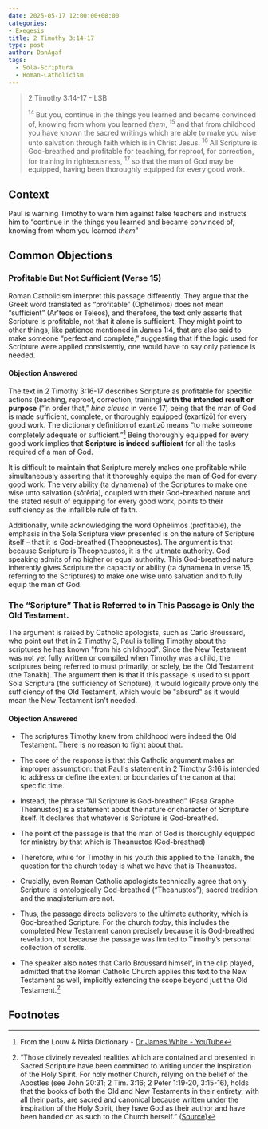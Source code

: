 ```yaml
---
date: 2025-05-17 12:00:00+08:00
categories:
- Exegesis
title: 2 Timothy 3:14-17
type: post
author: DanAgaf
tags:
  - Sola-Scriptura
  - Roman-Catholicism
---
```


> 2 Timothy 3:14-17 - LSB
>
> <sup> 14 </sup>But you, continue in the things you learned and became convinced of, knowing from whom you learned <i>them</i>,
> <sup> 15 </sup>and that from childhood you have known the sacred writings which are able to make you wise unto salvation through faith which is in Christ Jesus.
> <sup> 16 </sup>All Scripture is God-breathed and profitable for teaching, for reproof, for correction, for training in righteousness,
> <sup> 17 </sup>so that the man of God may be equipped, having been thoroughly equipped for every good work.

## Context

Paul is warning Timothy to warn him against false teachers and instructs him to “continue in the things you learned and became convinced of, knowing from whom you learned _them_”

## Common Objections

### Profitable But Not Sufficient (Verse 15)

Roman Catholicism interpret this passage differently. They argue that the Greek word translated as “profitable” (Ophelimos) does not mean “sufficient” (Ar’teos or Teleos), and therefore, the text only asserts that Scripture is profitable, not that it alone is sufficient. They might point to other things, like patience mentioned in James 1:4, that are also said to make someone “perfect and complete,” suggesting that if the logic used for Scripture were applied consistently, one would have to say only patience is needed.

#### Objection Answered

The text in 2 Timothy 3:16-17 describes Scripture as profitable for specific actions (teaching, reproof, correction, training) **with the intended result or purpose** (“in order that,” *hina clause* in verse 17) being that the man of God is made sufficient, complete, or thoroughly equipped (exartizō) for every good work. The dictionary definition of exartizō means “to make someone completely adequate or sufficient.”[^1] Being thoroughly equipped for every good work implies that **Scripture is indeed sufficient** for all the tasks required of a man of God.

It is difficult to maintain that Scripture merely makes one profitable while simultaneously asserting that it thoroughly equips the man of God for every good work. The very ability (ta dynamena) of the Scriptures to make one wise unto salvation (sōtēria), coupled with their God-breathed nature and the stated result of equipping for every good work, points to their sufficiency as the infallible rule of faith.

Additionally, while acknowledging the word Ophelimos (profitable), the emphasis in the Sola Scriptura view presented is on the nature of Scripture itself – that it is God-breathed (Theopneustos). The argument is that because Scripture is Theopneustos, it is the ultimate authority. God speaking admits of no higher or equal authority. This God-breathed nature inherently gives Scripture the capacity or ability (ta dynamena in verse 15, referring to the Scriptures) to make one wise unto salvation and to fully equip the man of God.

### The “Scripture” That is Referred to in This Passage is Only the Old Testament.

The argument is raised by Catholic apologists, such as Carlo Broussard, who point out that in 2 Timothy 3, Paul is telling Timothy about the scriptures he has known "from his childhood". Since the New Testament was not yet fully written or compiled when Timothy was a child, the scriptures being referred to must primarily, or solely, be the Old Testament (the Tanakh). The argument then is that if this passage is used to support Sola Scriptura (the sufficiency of Scripture), it would logically prove only the sufficiency of the Old Testament, which would be "absurd" as it would mean the New Testament isn't needed.

#### Objection Answered

- The scriptures Timothy knew from childhood were indeed the Old Testament. There is no reason to fight about that.

- The core of the response is that this Catholic argument makes an improper assumption: that Paul's statement in 2 Timothy 3:16 is intended to address or define the extent or boundaries of the canon at that specific time.

- Instead, the phrase “All Scripture is God-breathed” (Pasa Graphe Theanustos) is a statement about the nature or character of Scripture itself. It declares that whatever is Scripture is God-breathed.

- The point of the passage is that the man of God is thoroughly equipped for ministry by that which is Theanustos (God-breathed)

- Therefore, while for Timothy in his youth this applied to the Tanakh, the question for the church today is what we have that is Theanustos.

- Crucially, even Roman Catholic apologists technically agree that only Scripture is ontologically God-breathed (“Theanustos”); sacred tradition and the magisterium are not. 

- Thus, the passage directs believers to the ultimate authority, which is God-breathed Scripture. For the church *today*, this includes the completed New Testament canon precisely because it is God-breathed revelation, not because the passage was limited to Timothy’s personal collection of scrolls.

- The speaker also notes that Carlo Broussard himself, in the clip played, admitted that the Roman Catholic Church applies this text to the New Testament as well, implicitly extending the scope beyond just the Old Testament.[^2]

## Footnotes

[^1]: From the Louw & Nida Dictionary - [Dr James White - YouTube](https://youtu.be/2SFbZR9J7aQ?t=4542)
[^2]: “Those divinely revealed realities which are contained and presented in Sacred Scripture have been committed to writing under the inspiration of the Holy Spirit. For holy mother Church, relying on the belief of the Apostles (see John 20:31; 2 Tim. 3:16; 2 Peter 1:19-20, 3:15-16), holds that the books of both the Old and New Testaments in their entirety, with all their parts, are sacred and canonical because written under the inspiration of the Holy Spirit, they have God as their author and have been handed on as such to the Church herself.” ([Source](https://www.vatican.va/archive/hist_councils/ii_vatican_council/documents/vat-ii_const_19651118_dei-verbum_en.html))